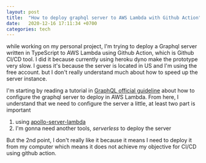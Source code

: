 ```yaml
---
layout: post
title:  "How to deploy graphql server to AWS Lambda with Github Action"
date:   2020-12-16 17:11:34 +0700
categories: tech
---
```


while working on my personal project, I'm trying to deploy a Graphql server written in TypeScript to AWS Lambda using Github Action, which is Github CI/CD tool. I did it because currently using heroku dyno make the prototype very slow. I guess it's because the server is located in US and I'm using the free account. but I don't really understand much about how to speed up the server instance. 

I'm starting by reading a tutorial in [GraphQL official guideline](https://www.apollographql.com/docs/apollo-server/deployment/lambda/) about how to configure the graphql server to deploy in AWS Lambda. From here, I understand that we need to configure the server a little, at least two part is important
1. using [apollo-server-lambda](https://www.npmjs.com/package/apollo-server-lambda)
2. I'm gonna need another tools, *serverless* to deploy the server

But the 2nd point, I don't really like it because it means I need to deploy it from my computer which means it does not achieve my objective for CI/CD using github action.
